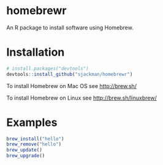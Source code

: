 homebrewr
================================================================================

An R package to install software using Homebrew.

Installation
================================================================================

```r
# install.packages("devtools")
devtools::install_github("sjackman/homebrewr")
```

To install Homebrew on Mac OS see http://brew.sh/

To install Homebrew on Linux see http://brew.sh/linuxbrew/

Examples
================================================================================

```r
brew_install("hello")
brew_remove("hello")
brew_update()
brew_upgrade()
```
